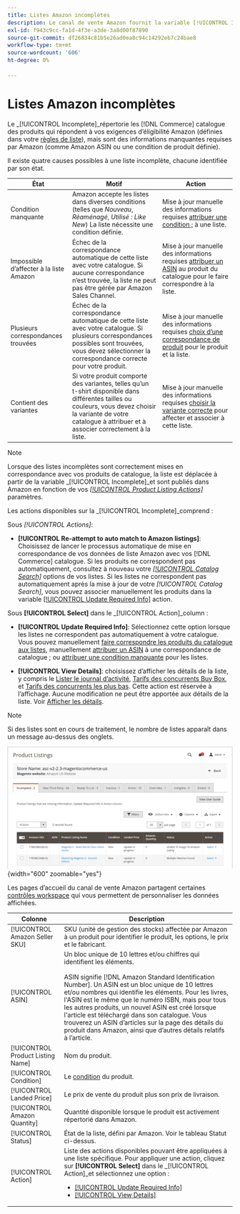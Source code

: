 ```yaml
---
title: Listes Amazon incomplètes
description: Le canal de vente Amazon fournit la variable [!UICONTROL Incomplete] pour vous aider à identifier et à répondre aux exigences d’éligibilité de vos listes Amazon incomplètes.
exl-id: f943c9cc-fa1d-4f3e-a3de-3a8d00f87890
source-git-commit: df26834c81b5e26ad0ea8c94c14292eb7c24bae8
workflow-type: tm+mt
source-wordcount: '606'
ht-degree: 0%

---
```


# Listes Amazon incomplètes

Le _[!UICONTROL Incomplete]_répertorie les [!DNL Commerce] catalogue des produits qui répondent à vos exigences d’éligibilité Amazon (définies dans votre [règles de liste](./listing-rules.md)), mais sont des informations manquantes requises par Amazon (comme Amazon ASIN ou une condition de produit définie).

Il existe quatre causes possibles à une liste incomplète, chacune identifiée par son état.

| État | Motif | Action |
|--- |--- |--- |
| Condition manquante | Amazon accepte les listes dans diverses conditions (telles que _Nouveau_, _Réaménagé_, _Utilisé : Like New_) La liste nécessite une condition définie. | Mise à jour manuelle des informations requises [attribuer une condition ;](./amazon-manually-update-incomplete-listing.md#update-required-info-missing-condition) à une liste. |
| Impossible d’affecter à la liste Amazon | Échec de la correspondance automatique de cette liste avec votre catalogue. Si aucune correspondance n’est trouvée, la liste ne peut pas être gérée par Amazon Sales Channel. | Mise à jour manuelle des informations requises [attribuer un ASIN](./amazon-manually-update-incomplete-listing.md#update-required-info-unable-to-assign-to-amazon-listing) au produit du catalogue pour le faire correspondre à la liste. |
| Plusieurs correspondances trouvées | Échec de la correspondance automatique de cette liste avec votre catalogue. Si plusieurs correspondances possibles sont trouvées, vous devez sélectionner la correspondance correcte pour votre produit. | Mise à jour manuelle des informations requises [choix d’une correspondance de produit](./amazon-manually-update-incomplete-listing.md#update-required-info-multiple-matches-found) pour le produit et la liste. |
| Contient des variantes | Si votre produit comporte des variantes, telles qu’un t-shirt disponible dans différentes tailles ou couleurs, vous devez choisir la variante de votre catalogue à attribuer et à associer correctement à la liste. | Mise à jour manuelle des informations requises [choisir la variante correcte](./amazon-manually-update-incomplete-listing.md#update-required-info-has-variants) pour affecter et associer à cette liste. |

>[!NOTE]
>Lorsque des listes incomplètes sont correctement mises en correspondance avec vos produits de catalogue, la liste est déplacée à partir de la variable _[!UICONTROL Incomplete]_et sont publiés dans Amazon en fonction de vos [_[!UICONTROL Product Listing Actions]_](./product-listing-actions.md) paramètres.

Les actions disponibles sur la _[!UICONTROL Incomplete]_comprend :

Sous _[!UICONTROL Actions]_:

- **[!UICONTROL Re-attempt to auto match to Amazon listings]**: Choisissez de lancer le processus automatique de mise en correspondance de vos données de liste Amazon avec vos [!DNL Commerce] catalogue. Si les produits ne correspondent pas automatiquement, consultez à nouveau votre [_[!UICONTROL Catalog Search]_](./catalog-search.md) options de vos listes. Si les listes ne correspondent pas automatiquement après la mise à jour de votre _[!UICONTROL Catalog Search]_, vous pouvez associer manuellement les produits dans la variable [[!UICONTROL Update Required Info]](./amazon-manually-update-incomplete-listing.md#update-required-info-multiple-matches-found) action.

Sous **[!UICONTROL Select]** dans le _[!UICONTROL Action]_column :

- **[!UICONTROL Update Required Info]**: Sélectionnez cette option lorsque les listes ne correspondent pas automatiquement à votre catalogue. Vous pouvez manuellement [faire correspondre les produits du catalogue aux listes](./amazon-manually-update-incomplete-listing.md#update-required-info-multiple-matches-found), manuellement [attribuer un ASIN](./amazon-manually-update-incomplete-listing.md#update-required-info-unable-to-assign-to-amazon-listing) à une correspondance de catalogue ; ou [attribuer une condition manquante](./amazon-manually-update-incomplete-listing.md#update-required-info-missing-condition) pour les listes.

- **[!UICONTROL View Details]**: choisissez d’afficher les détails de la liste, y compris le [Lister le journal d’activité](./product-listing-details.md#listing-activity-log), [Tarifs des concurrents Buy Box](./product-listing-details.md#buy-box-competitor-pricing), et [Tarifs des concurrents les plus bas](./product-listing-details.md#lowest-competitor-pricing). Cette action est réservée à l’affichage. Aucune modification ne peut être apportée aux détails de la liste. Voir [Afficher les détails](./product-listing-details.md).

>[!NOTE]
>
>Si des listes sont en cours de traitement, le nombre de listes apparaît dans un message au-dessus des onglets.

![Listes Amazon incomplètes](assets/amazon-incomplete-listings.png){width="600" zoomable="yes"}

Les pages d’accueil du canal de vente Amazon partagent certaines [contrôles workspace](./workspace-controls.md) qui vous permettent de personnaliser les données affichées.

| Colonne | Description |
|--- |--- |
| [!UICONTROL Amazon Seller SKU] | SKU (unité de gestion des stocks) affectée par Amazon à un produit pour identifier le produit, les options, le prix et le fabricant. |
| [!UICONTROL ASIN] | Un bloc unique de 10 lettres et/ou chiffres qui identifient les éléments.<br><br>ASIN signifie [!DNL Amazon Standard Identification Number]. Un ASIN est un bloc unique de 10 lettres et/ou nombres qui identifie les éléments. Pour les livres, l&#39;ASIN est le même que le numéro ISBN, mais pour tous les autres produits, un nouvel ASIN est créé lorsque l&#39;article est téléchargé dans son catalogue. Vous trouverez un ASIN d’articles sur la page des détails du produit dans Amazon, ainsi que d’autres détails relatifs à l’article. |
| [!UICONTROL Product Listing Name] | Nom du produit. |
| [!UICONTROL Condition] | Le [condition](./product-listing-condition.md) du produit. |
| [!UICONTROL Landed Price] | Le prix de vente du produit plus son prix de livraison. |
| [!UICONTROL Amazon Quantity] | Quantité disponible lorsque le produit est activement répertorié dans Amazon. |
| [!UICONTROL Status] | État de la liste, défini par Amazon. Voir le tableau Statut ci-dessus. |
| [!UICONTROL Action] | Liste des actions disponibles pouvant être appliquées à une liste spécifique. Pour appliquer une action, cliquez sur **[!UICONTROL Select]** dans le _[!UICONTROL Action]_et sélectionnez une option :<ul><li>[[!UICONTROL Update Required Info]](./amazon-manually-update-incomplete-listing.md)</li><li>[[!UICONTROL View Details]](./product-listing-details.md)</li></ul> |
